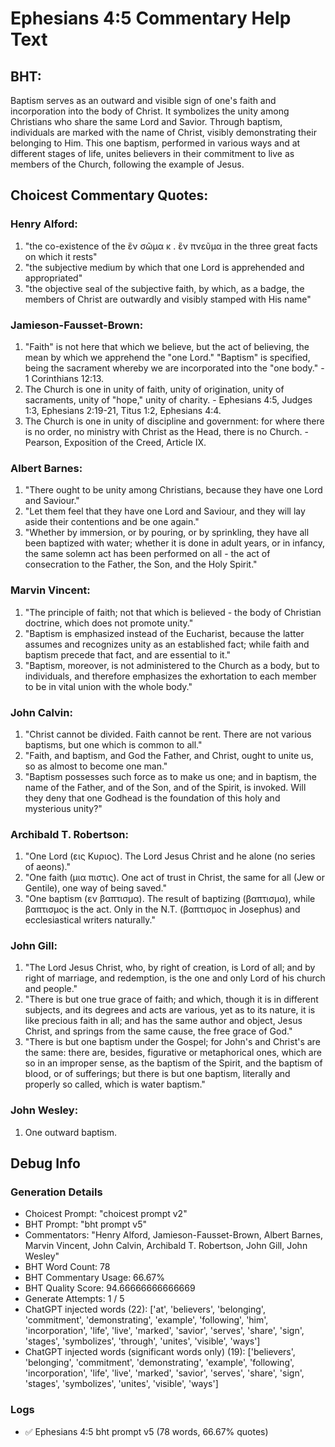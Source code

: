 # Ephesians 4:5 Commentary Help Text

## BHT:
Baptism serves as an outward and visible sign of one's faith and incorporation into the body of Christ. It symbolizes the unity among Christians who share the same Lord and Savior. Through baptism, individuals are marked with the name of Christ, visibly demonstrating their belonging to Him. This one baptism, performed in various ways and at different stages of life, unites believers in their commitment to live as members of the Church, following the example of Jesus.

## Choicest Commentary Quotes:
### Henry Alford:
1. "the co-existence of the ἓν σῶμα κ . ἓν πνεῦμα in the three great facts on which it rests"
2. "the subjective medium by which that one Lord is apprehended and appropriated"
3. "the objective seal of the subjective faith, by which, as a badge, the members of Christ are outwardly and visibly stamped with His name"

### Jamieson-Fausset-Brown:
1. "Faith" is not here that which we believe, but the act of believing, the mean by which we apprehend the "one Lord." "Baptism" is specified, being the sacrament whereby we are incorporated into the "one body." - 1 Corinthians 12:13.
2. The Church is one in unity of faith, unity of origination, unity of sacraments, unity of "hope," unity of charity. - Ephesians 4:5, Judges 1:3, Ephesians 2:19-21, Titus 1:2, Ephesians 4:4.
3. The Church is one in unity of discipline and government: for where there is no order, no ministry with Christ as the Head, there is no Church. - Pearson, Exposition of the Creed, Article IX.

### Albert Barnes:
1. "There ought to be unity among Christians, because they have one Lord and Saviour."
2. "Let them feel that they have one Lord and Saviour, and they will lay aside their contentions and be one again."
3. "Whether by immersion, or by pouring, or by sprinkling, they have all been baptized with water; whether it is done in adult years, or in infancy, the same solemn act has been performed on all - the act of consecration to the Father, the Son, and the Holy Spirit."

### Marvin Vincent:
1. "The principle of faith; not that which is believed - the body of Christian doctrine, which does not promote unity."
2. "Baptism is emphasized instead of the Eucharist, because the latter assumes and recognizes unity as an established fact; while faith and baptism precede that fact, and are essential to it."
3. "Baptism, moreover, is not administered to the Church as a body, but to individuals, and therefore emphasizes the exhortation to each member to be in vital union with the whole body."

### John Calvin:
1. "Christ cannot be divided. Faith cannot be rent. There are not various baptisms, but one which is common to all."
2. "Faith, and baptism, and God the Father, and Christ, ought to unite us, so as almost to become one man."
3. "Baptism possesses such force as to make us one; and in baptism, the name of the Father, and of the Son, and of the Spirit, is invoked. Will they deny that one Godhead is the foundation of this holy and mysterious unity?"

### Archibald T. Robertson:
1. "One Lord (εις Κυριος). The Lord Jesus Christ and he alone (no series of aeons)."
2. "One faith (μια πιστις). One act of trust in Christ, the same for all (Jew or Gentile), one way of being saved."
3. "One baptism (εν βαπτισμα). The result of baptizing (βαπτισμα), while βαπτισμος is the act. Only in the N.T. (βαπτισμος in Josephus) and ecclesiastical writers naturally."

### John Gill:
1. "The Lord Jesus Christ, who, by right of creation, is Lord of all; and by right of marriage, and redemption, is the one and only Lord of his church and people."
2. "There is but one true grace of faith; and which, though it is in different subjects, and its degrees and acts are various, yet as to its nature, it is like precious faith in all; and has the same author and object, Jesus Christ, and springs from the same cause, the free grace of God."
3. "There is but one baptism under the Gospel; for John's and Christ's are the same: there are, besides, figurative or metaphorical ones, which are so in an improper sense, as the baptism of the Spirit, and the baptism of blood, or of sufferings; but there is but one baptism, literally and properly so called, which is water baptism."

### John Wesley:
1. One outward baptism.


## Debug Info
### Generation Details
- Choicest Prompt: "choicest prompt v2"
- BHT Prompt: "bht prompt v5"
- Commentators: "Henry Alford, Jamieson-Fausset-Brown, Albert Barnes, Marvin Vincent, John Calvin, Archibald T. Robertson, John Gill, John Wesley"
- BHT Word Count: 78
- BHT Commentary Usage: 66.67%
- BHT Quality Score: 94.66666666666669
- Generate Attempts: 1 / 5
- ChatGPT injected words (22):
	['at', 'believers', 'belonging', 'commitment', 'demonstrating', 'example', 'following', 'him', 'incorporation', 'life', 'live', 'marked', 'savior', 'serves', 'share', 'sign', 'stages', 'symbolizes', 'through', 'unites', 'visible', 'ways']
- ChatGPT injected words (significant words only) (19):
	['believers', 'belonging', 'commitment', 'demonstrating', 'example', 'following', 'incorporation', 'life', 'live', 'marked', 'savior', 'serves', 'share', 'sign', 'stages', 'symbolizes', 'unites', 'visible', 'ways']

### Logs
- ✅ Ephesians 4:5 bht prompt v5 (78 words, 66.67% quotes)